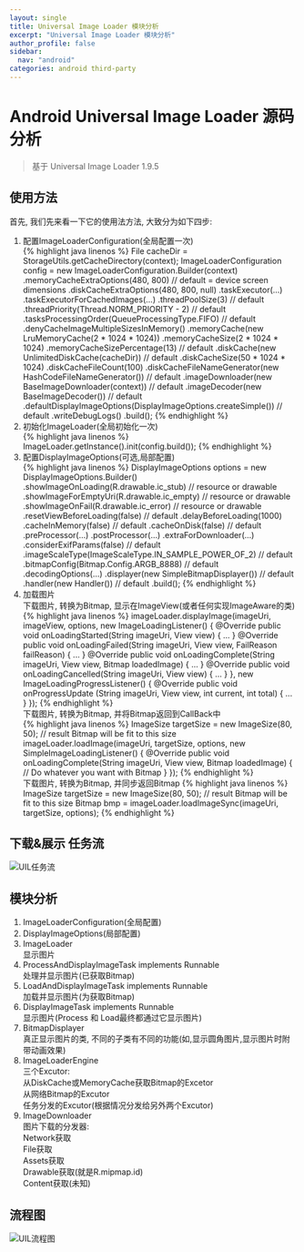 ```yaml
---
layout: single
title: Universal Image Loader 模块分析
excerpt: "Universal Image Loader 模块分析"
author_profile: false
sidebar:
  nav: "android"
categories: android third-party
---
```

# Android Universal Image Loader 源码分析   
> 基于 Universal Image Loader 1.9.5   

## 使用方法  
首先, 我们先来看一下它的使用法方法, 大致分为如下四步:  
1. 配置ImageLoaderConfiguration(全局配置一次)  
{% highlight java linenos %}
File cacheDir = StorageUtils.getCacheDirectory(context);
ImageLoaderConfiguration config = new ImageLoaderConfiguration.Builder(context)
        .memoryCacheExtraOptions(480, 800) // default = device screen dimensions
        .diskCacheExtraOptions(480, 800, null)
        .taskExecutor(...)
        .taskExecutorForCachedImages(...)
        .threadPoolSize(3) // default
        .threadPriority(Thread.NORM_PRIORITY - 2) // default
        .tasksProcessingOrder(QueueProcessingType.FIFO) // default
        .denyCacheImageMultipleSizesInMemory()
        .memoryCache(new LruMemoryCache(2 * 1024 * 1024))
        .memoryCacheSize(2 * 1024 * 1024)
        .memoryCacheSizePercentage(13) // default
        .diskCache(new UnlimitedDiskCache(cacheDir)) // default
        .diskCacheSize(50 * 1024 * 1024)
        .diskCacheFileCount(100)
        .diskCacheFileNameGenerator(new HashCodeFileNameGenerator()) // default
        .imageDownloader(new BaseImageDownloader(context)) // default
        .imageDecoder(new BaseImageDecoder()) // default
        .defaultDisplayImageOptions(DisplayImageOptions.createSimple()) // default
        .writeDebugLogs()
        .build();
{% endhighlight %}  
2. 初始化ImageLoader(全局初始化一次)  
{% highlight java linenos %}
ImageLoader.getInstance().init(config.build());
{% endhighlight %}  
3. 配置DisplayImageOptions(可选,局部配置)  
{% highlight java linenos %}
DisplayImageOptions options = new DisplayImageOptions.Builder()
        .showImageOnLoading(R.drawable.ic_stub) // resource or drawable
        .showImageForEmptyUri(R.drawable.ic_empty) // resource or drawable
        .showImageOnFail(R.drawable.ic_error) // resource or drawable
        .resetViewBeforeLoading(false)  // default
        .delayBeforeLoading(1000)
        .cacheInMemory(false) // default
        .cacheOnDisk(false) // default
        .preProcessor(...)
        .postProcessor(...)
        .extraForDownloader(...)
        .considerExifParams(false) // default
        .imageScaleType(ImageScaleType.IN_SAMPLE_POWER_OF_2) // default
        .bitmapConfig(Bitmap.Config.ARGB_8888) // default
        .decodingOptions(...)
        .displayer(new SimpleBitmapDisplayer()) // default
        .handler(new Handler()) // default
        .build();
{% endhighlight %}  
4. 加载图片  
下载图片, 转换为Bitmap, 显示在ImageView(或者任何实现ImageAware的类)
{% highlight java linenos %}
imageLoader.displayImage(imageUri, imageView, options, new ImageLoadingListener() {
  @Override
  public void onLoadingStarted(String imageUri, View view) {
      ...
  }
  @Override
  public void onLoadingFailed(String imageUri, View view, FailReason failReason) {
      ...
  }
  @Override
  public void onLoadingComplete(String imageUri, View view, Bitmap loadedImage) {
      ...
  }
  @Override
  public void onLoadingCancelled(String imageUri, View view) {
      ...
  }
}, new ImageLoadingProgressListener() {
  @Override
  public void onProgressUpdate
  (String imageUri, View view, int current, int total) {
      ...
  }
});
{% endhighlight %}  
下载图片, 转换为Bitmap, 并将Bitmap返回到CallBack中  
{% highlight java linenos %}
ImageSize targetSize = new ImageSize(80, 50); // result Bitmap will be fit to this size
imageLoader.loadImage(imageUri, targetSize, options, new SimpleImageLoadingListener() {
    @Override
    public void onLoadingComplete(String imageUri, View view, Bitmap loadedImage) {
        // Do whatever you want with Bitmap
    }
});
{% endhighlight %}  
下载图片, 转换为Bitmap, 并同步返回Bitmap
{% highlight java linenos %}
ImageSize targetSize = new ImageSize(80, 50); // result Bitmap will be fit to this size
Bitmap bmp = imageLoader.loadImageSync(imageUri, targetSize, options);
{% endhighlight %}  
## 下载&展示 任务流  
![UIL任务流](http://odxsluszm.bkt.clouddn.com/UIL_Flow.png)  

## 模块分析  
1. ImageLoaderConfiguration(全局配置)  
2. DisplayImageOptions(局部配置)  
3. ImageLoader  
  显示图片  
4. ProcessAndDisplayImageTask implements Runnable  
  处理并显示图片(已获取Bitmap)  
5. LoadAndDisplayImageTask  implements Runnable  
  加载并显示图片(为获取Bitmap)  
6. DisplayImageTask implements Runnable  
  显示图片(Process 和 Load最终都通过它显示图片)  
7. BitmapDisplayer  
  真正显示图片的类, 不同的子类有不同的功能(如,显示圆角图片,显示图片时附带动画效果)  
8. ImageLoaderEngine  
  三个Excutor:  
    从DiskCache或MemoryCache获取Bitmap的Excetor  
    从网络Bitmap的Excutor  
    任务分发的Excutor(根据情况分发给另外两个Excutor)  
9. ImageDownloader  
  图片下载的分发器:  
  Network获取  
  File获取  
  Assets获取  
  Drawable获取(就是R.mipmap.id)  
  Content获取(未知)  

## 流程图  
![UIL流程图](http://odxsluszm.bkt.clouddn.com/Universal-Image-Loader.png)

